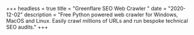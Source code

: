 +++
headless = true
title = "Greenflare SEO Web Crawler "
date = "2020-12-02"
description = "Free Python powered web crawler for Windows, MacOS and Linux. Easily crawl millions of URLs and run bespoke technical SEO audits."
+++
